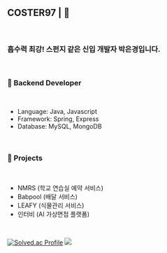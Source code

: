## COSTER97 | 🧽

<br>

### 흡수력 최강! 스펀지 같은 신입 개발자 박은경입니다.

<br>

### 🌱 Backend Developer

<br>

- Language: Java, Javascript
- Framework: Spring, Express
- Database: MySQL, MongoDB

<br>

### 🌱 Projects

<br>

- NMRS (학교 연습실 예약 서비스)
- Babpool (배달 서비스)
- LEAFY (식물관리 서비스)
- 인터비 (AI 가상면접 플랫폼)

<br>

<div align="start">


[![Solved.ac Profile](http://mazassumnida.wtf/api/v2/generate_badge?boj=dmsrud1501222)](https://solved.ac/dmsrud1501222/) <img src="http://mazandi.herokuapp.com/api?handle=dmsrud1501222&theme=dark"/>

<!--
**Coster97/Coster97** is a ✨ _special_ ✨ repository because its `README.md` (this file) appears on your GitHub profile.

Here are some ideas to get you started:

- 🔭 I’m currently working on ...
- 🌱 I’m currently learning ...
- 👯 I’m looking to collaborate on ...
- 🤔 I’m looking for help with ...
- 💬 Ask me about ...
- 📫 How to reach me: ...
- 😄 Pronouns: ...
- ⚡ Fun fact: ...
-->

